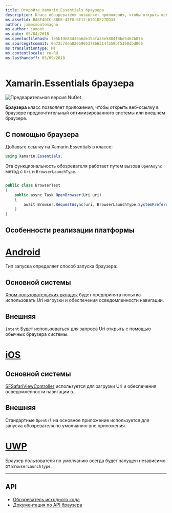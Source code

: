 ```yaml
---
title: Откройте Xamarin.Essentials браузера
description: Класс обозревателя позволяет приложения, чтобы открыть веб-ссылку в браузере предпочтительный оптимизированного системы или внешнем браузере.
ms.assetid: BABF40CC-8BEE-43FD-BE12-6301DF27DD33
author: jamesmontemagno
ms.author: jamont
ms.date: 05/04/2018
ms.openlocfilehash: fe5b1de83d30a6de15afa35e5884f8be5462b07b
ms.sourcegitcommit: 0a72c7dea020b965378b6314f558bf5360dbd066
ms.translationtype: MT
ms.contentlocale: ru-RU
ms.lasthandoff: 05/09/2018
---
```

# <a name="xamarinessentials-browser"></a>Xamarin.Essentials браузера

![Предварительная версия NuGet](~/media/shared/pre-release.png)

**Браузера** класс позволяет приложения, чтобы открыть веб-ссылку в браузере предпочтительный оптимизированного системы или внешнем браузере.

## <a name="using-browser"></a>С помощью браузера

Добавьте ссылку на Xamarin.Essentials в классе:

```csharp
using Xamarin.Essentials;
```

Эта функциональность обозревателя работает путем вызова `OpenAsync` метод с `Uri` и `BrowserLaunchType`.

```csharp

public class BrowserTest
{
    public async Task OpenBrowser(Uri uri)
    {
        await Browser.RequestAsync(uri, BrowserLaunchType.SystemPreferred);
    }
}
```

## <a name="platform-implementation-specifics"></a>Особенности реализации платформы

# <a name="androidtabandroid"></a>[Android](#tab/android)

Тип запуска определяет способ запуска браузера:

## <a name="system-preferred"></a>Основной системы

[Хром пользовательских вкладок](https://developer.chrome.com/multidevice/android/customtabs) будет предпринята попытка использовать Uri нагрузки и обеспечения осведомленности навигации.

## <a name="external"></a>Внешняя

`Intent` Будет использоваться для запроса Uri открыть с помощью обычных браузера системы.

# <a name="iostabios"></a>[iOS](#tab/ios)

## <a name="system-preferred"></a>Основной системы

[SFSafariViewController](https://developer.xamarin.com/api/type/SafariServices.SFSafariViewController/) используется для загрузки Uri и обеспечения осведомленности навигации в.

## <a name="external"></a>Внешняя

Стандартные `OpenUrl` на основное приложение используется для запуска обозревателя по умолчанию вне приложения.

# <a name="uwptabuwp"></a>[UWP](#tab/uwp)

Браузер пользователя по умолчанию всегда будет запущен независимо от `BrowserLaunchType`.

--------------

## <a name="api"></a>API

- [Обозреватель исходного кода](https://github.com/xamarin/Essentials/tree/master/Essentials/Browser)
- [Документация по API браузера](xref:Xamarin.Essentials.Browser)

